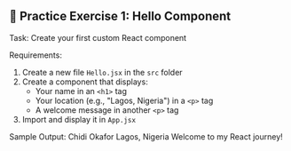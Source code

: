 ## 🎯 Practice Exercise 1: Hello Component

Task: Create your first custom React component

Requirements:
1. Create a new file `Hello.jsx` in the `src` folder
2. Create a component that displays:
   * Your name in an `<h1>` tag
   * Your location (e.g., "Lagos, Nigeria") in a `<p>` tag
   * A welcome message in another `<p>` tag
3. Import and display it in `App.jsx`

Sample Output:
Chidi Okafor
Lagos, Nigeria
Welcome to my React journey!